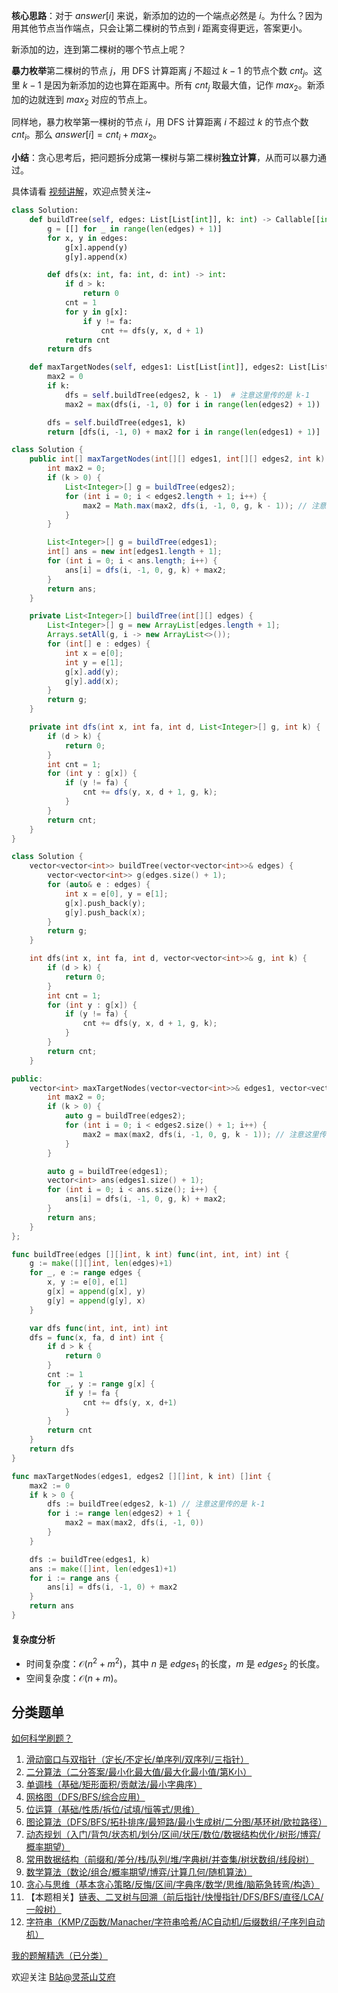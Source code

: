 **核心思路**：对于 $\textit{answer}[i]$ 来说，新添加的边的一个端点必然是 $i$。为什么？因为用其他节点当作端点，只会让第二棵树的节点到 $i$ 距离变得更远，答案更小。

新添加的边，连到第二棵树的哪个节点上呢？

**暴力枚举**第二棵树的节点 $j$，用 DFS 计算距离 $j$ 不超过 $k-1$ 的节点个数 $\textit{cnt}_j$。这里 $k-1$ 是因为新添加的边也算在距离中。所有 $\textit{cnt}_j$ 取最大值，记作 $\textit{max}_2$。新添加的边就连到 $\textit{max}_2$ 对应的节点上。

同样地，暴力枚举第一棵树的节点 $i$，用 DFS 计算距离 $i$ 不超过 $k$ 的节点个数 $\textit{cnt}_i$。那么 $\textit{answer}[i] = \textit{cnt}_i + \textit{max}_2$。

**小结**：贪心思考后，把问题拆分成第一棵树与第二棵树**独立计算**，从而可以暴力通过。

具体请看 [视频讲解](https://www.bilibili.com/video/BV1tAzoY1EUN/?t=16m03s)，欢迎点赞关注~

```py [sol-Python3]
class Solution:
    def buildTree(self, edges: List[List[int]], k: int) -> Callable[[int, int, int], int]:
        g = [[] for _ in range(len(edges) + 1)]
        for x, y in edges:
            g[x].append(y)
            g[y].append(x)

        def dfs(x: int, fa: int, d: int) -> int:
            if d > k:
                return 0
            cnt = 1
            for y in g[x]:
                if y != fa:
                    cnt += dfs(y, x, d + 1)
            return cnt
        return dfs

    def maxTargetNodes(self, edges1: List[List[int]], edges2: List[List[int]], k: int) -> List[int]:
        max2 = 0
        if k:
            dfs = self.buildTree(edges2, k - 1)  # 注意这里传的是 k-1
            max2 = max(dfs(i, -1, 0) for i in range(len(edges2) + 1))

        dfs = self.buildTree(edges1, k)
        return [dfs(i, -1, 0) + max2 for i in range(len(edges1) + 1)]
```

```java [sol-Java]
class Solution {
    public int[] maxTargetNodes(int[][] edges1, int[][] edges2, int k) {
        int max2 = 0;
        if (k > 0) {
            List<Integer>[] g = buildTree(edges2);
            for (int i = 0; i < edges2.length + 1; i++) {
                max2 = Math.max(max2, dfs(i, -1, 0, g, k - 1)); // 注意这里传的是 k-1
            }
        }

        List<Integer>[] g = buildTree(edges1);
        int[] ans = new int[edges1.length + 1];
        for (int i = 0; i < ans.length; i++) {
            ans[i] = dfs(i, -1, 0, g, k) + max2;
        }
        return ans;
    }

    private List<Integer>[] buildTree(int[][] edges) {
        List<Integer>[] g = new ArrayList[edges.length + 1];
        Arrays.setAll(g, i -> new ArrayList<>());
        for (int[] e : edges) {
            int x = e[0];
            int y = e[1];
            g[x].add(y);
            g[y].add(x);
        }
        return g;
    }

    private int dfs(int x, int fa, int d, List<Integer>[] g, int k) {
        if (d > k) {
            return 0;
        }
        int cnt = 1;
        for (int y : g[x]) {
            if (y != fa) {
                cnt += dfs(y, x, d + 1, g, k);
            }
        }
        return cnt;
    }
}
```

```cpp [sol-C++]
class Solution {
    vector<vector<int>> buildTree(vector<vector<int>>& edges) {
        vector<vector<int>> g(edges.size() + 1);
        for (auto& e : edges) {
            int x = e[0], y = e[1];
            g[x].push_back(y);
            g[y].push_back(x);
        }
        return g;
    }

    int dfs(int x, int fa, int d, vector<vector<int>>& g, int k) {
        if (d > k) {
            return 0;
        }
        int cnt = 1;
        for (int y : g[x]) {
            if (y != fa) {
                cnt += dfs(y, x, d + 1, g, k);
            }
        }
        return cnt;
    }

public:
    vector<int> maxTargetNodes(vector<vector<int>>& edges1, vector<vector<int>>& edges2, int k) {
        int max2 = 0;
        if (k > 0) {
            auto g = buildTree(edges2);
            for (int i = 0; i < edges2.size() + 1; i++) {
                max2 = max(max2, dfs(i, -1, 0, g, k - 1)); // 注意这里传的是 k-1
            }
        }

        auto g = buildTree(edges1);
        vector<int> ans(edges1.size() + 1);
        for (int i = 0; i < ans.size(); i++) {
            ans[i] = dfs(i, -1, 0, g, k) + max2;
        }
        return ans;
    }
};
```

```go [sol-Go]
func buildTree(edges [][]int, k int) func(int, int, int) int {
	g := make([][]int, len(edges)+1)
	for _, e := range edges {
		x, y := e[0], e[1]
		g[x] = append(g[x], y)
		g[y] = append(g[y], x)
	}

	var dfs func(int, int, int) int
	dfs = func(x, fa, d int) int {
		if d > k {
			return 0
		}
		cnt := 1
		for _, y := range g[x] {
			if y != fa {
				cnt += dfs(y, x, d+1)
			}
		}
		return cnt
	}
	return dfs
}

func maxTargetNodes(edges1, edges2 [][]int, k int) []int {
	max2 := 0
	if k > 0 {
		dfs := buildTree(edges2, k-1) // 注意这里传的是 k-1
		for i := range len(edges2) + 1 {
			max2 = max(max2, dfs(i, -1, 0))
		}
	}

	dfs := buildTree(edges1, k)
	ans := make([]int, len(edges1)+1)
	for i := range ans {
		ans[i] = dfs(i, -1, 0) + max2
	}
	return ans
}
```

#### 复杂度分析

- 时间复杂度：$\mathcal{O}(n^2+m^2)$，其中 $n$ 是 $\textit{edges}_1$ 的长度，$m$ 是 $\textit{edges}_2$ 的长度。
- 空间复杂度：$\mathcal{O}(n+m)$。

## 分类题单

[如何科学刷题？](https://leetcode.cn/circle/discuss/RvFUtj/)

1. [滑动窗口与双指针（定长/不定长/单序列/双序列/三指针）](https://leetcode.cn/circle/discuss/0viNMK/)
2. [二分算法（二分答案/最小化最大值/最大化最小值/第K小）](https://leetcode.cn/circle/discuss/SqopEo/)
3. [单调栈（基础/矩形面积/贡献法/最小字典序）](https://leetcode.cn/circle/discuss/9oZFK9/)
4. [网格图（DFS/BFS/综合应用）](https://leetcode.cn/circle/discuss/YiXPXW/)
5. [位运算（基础/性质/拆位/试填/恒等式/思维）](https://leetcode.cn/circle/discuss/dHn9Vk/)
6. [图论算法（DFS/BFS/拓扑排序/最短路/最小生成树/二分图/基环树/欧拉路径）](https://leetcode.cn/circle/discuss/01LUak/)
7. [动态规划（入门/背包/状态机/划分/区间/状压/数位/数据结构优化/树形/博弈/概率期望）](https://leetcode.cn/circle/discuss/tXLS3i/)
8. [常用数据结构（前缀和/差分/栈/队列/堆/字典树/并查集/树状数组/线段树）](https://leetcode.cn/circle/discuss/mOr1u6/)
9. [数学算法（数论/组合/概率期望/博弈/计算几何/随机算法）](https://leetcode.cn/circle/discuss/IYT3ss/)
10. [贪心与思维（基本贪心策略/反悔/区间/字典序/数学/思维/脑筋急转弯/构造）](https://leetcode.cn/circle/discuss/g6KTKL/)
11. 【本题相关】[链表、二叉树与回溯（前后指针/快慢指针/DFS/BFS/直径/LCA/一般树）](https://leetcode.cn/circle/discuss/K0n2gO/)
12. [字符串（KMP/Z函数/Manacher/字符串哈希/AC自动机/后缀数组/子序列自动机）](https://leetcode.cn/circle/discuss/SJFwQI/)

[我的题解精选（已分类）](https://github.com/EndlessCheng/codeforces-go/blob/master/leetcode/SOLUTIONS.md)

欢迎关注 [B站@灵茶山艾府](https://space.bilibili.com/206214)
